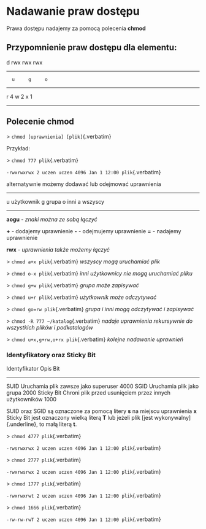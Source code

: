 # Nadawanie praw dostępu

Prawa dostępu nadajemy za pomocą polecenia **chmod**

## Przypomnienie praw dostępu dla elementu:

  d   rwx   rwx   rwx
  --- ----- ----- -----
      u     g     o

  --- ---
  r   4
  w   2
  x   1
  --- ---

## Polecenie **chmod**

\> `chmod [uprawnienia] [plik]`{.verbatim}

Przykład:

\> `chmod 777 plik`{.verbatim}

`-rwxrwxrwx 2 uczen uczen 4096 Jan 1 12:00 plik`{.verbatim}

alternatywnie możemy dodawać lub odejmować uprawnienia

  --- ------------
  u   użytkownik
  g   grupa
  o   inni
  a   wszyscy
  --- ------------

**aogu** - *znaki można ze sobą łączyć*

**+** - dodajemy uprawnienie **-** - odejmujemy uprawnienie **=** -
nadajemy uprawnienie

**rwx** - *uprawnienia także możemy łączyć*

\> `chmod a+x plik`{.verbatim} *wszyscy mogą uruchamiać plik*

\> `chmod o-x plik`{.verbatim} *inni użytkownicy nie mogą uruchamiać
pliku*

\> `chmod g+w plik`{.verbatim} *grupa może zapisywać*

\> `chmod u+r plik`{.verbatim} *użytkownik może odczytywać*

\> `chmod go=rw plik`{.verbatim} *grupa i inni mogą odczytywać i
zapisywać*

\> `chmod -R 777 ~/katalog`{.verbatim} *nadaje uprawnienia rekursywnie
do wszystkich plików i podkatalogów*

\> `chmod u+x,g+rw,o+rx plik`{.verbatim} *kolejne nadawanie uprawnień*

### Identyfikatory oraz Sticky Bit

  Identyfikator   Opis                                                     Bit
  --------------- -------------------------------------------------------- ------
  SUID            Uruchamia plik zawsze jako superuser                     4000
  SGID            Uruchamia plik jako grupa                                2000
  Sticky Bit      Chroni plik przed usunięciem przez innych użytkowników   1000

SUID oraz SGID są oznaczone za pomocą litery **s** na miejscu
uprawnienia **x** Sticky Bit jest oznaczony wielką literą **T** lub
jeżeli plik [jest wykonywalny]{.underline}, to małą literą **t**.

\> `chmod 4777 plik`{.verbatim}

`-rwsrwxrwx 2 uczen uczen 4096 Jan 1 12:00 plik`{.verbatim}

\> `chmod 2777 plik`{.verbatim}

`-rwxrwsrwx 2 uczen uczen 4096 Jan 1 12:00 plik`{.verbatim}

\> `chmod 1777 plik`{.verbatim}

`-rwxrwxrwt 2 uczen uczen 4096 Jan 1 12:00 plik`{.verbatim}

\> `chmod 1666 plik`{.verbatim}

`-rw-rw-rwT 2 uczen uczen 4096 Jan 1 12:00 plik`{.verbatim}

